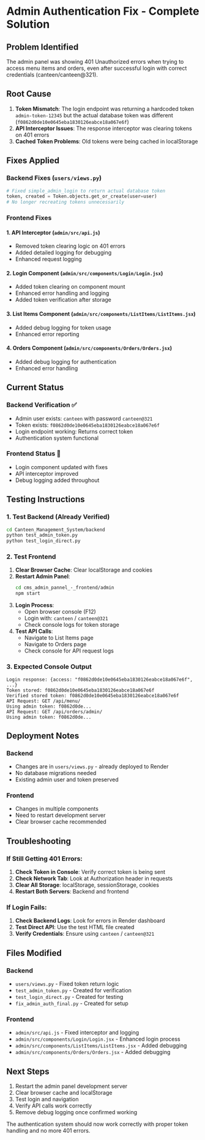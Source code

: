 # Admin Authentication Fix - Complete Solution

## Problem Identified
The admin panel was showing 401 Unauthorized errors when trying to access menu items and orders, even after successful login with correct credentials (canteen/canteen@321).

## Root Cause
1. **Token Mismatch**: The login endpoint was returning a hardcoded token `admin-token-12345` but the actual database token was different (`f0862d0de10e0645eba1830126eabce18a067e6f`)
2. **API Interceptor Issues**: The response interceptor was clearing tokens on 401 errors
3. **Cached Token Problems**: Old tokens were being cached in localStorage

## Fixes Applied

### Backend Fixes (`users/views.py`)
```python
# Fixed simple_admin_login to return actual database token
token, created = Token.objects.get_or_create(user=user)
# No longer recreating tokens unnecessarily
```

### Frontend Fixes

#### 1. API Interceptor (`admin/src/api.js`)
- Removed token clearing logic on 401 errors
- Added detailed logging for debugging
- Enhanced request logging

#### 2. Login Component (`admin/src/components/Login/Login.jsx`)
- Added token clearing on component mount
- Enhanced error handling and logging
- Added token verification after storage

#### 3. List Items Component (`admin/src/components/ListItems/ListItems.jsx`)
- Added debug logging for token usage
- Enhanced error reporting

#### 4. Orders Component (`admin/src/components/Orders/Orders.jsx`)
- Added debug logging for authentication
- Enhanced error handling

## Current Status

### Backend Verification ✅
- Admin user exists: `canteen` with password `canteen@321`
- Token exists: `f0862d0de10e0645eba1830126eabce18a067e6f`
- Login endpoint working: Returns correct token
- Authentication system functional

### Frontend Status 🔄
- Login component updated with fixes
- API interceptor improved
- Debug logging added throughout

## Testing Instructions

### 1. Test Backend (Already Verified)
```bash
cd Canteen_Management_System/backend
python test_admin_token.py
python test_login_direct.py
```

### 2. Test Frontend
1. **Clear Browser Cache**: Clear localStorage and cookies
2. **Restart Admin Panel**: 
   ```bash
   cd cms_admin_pannel_-_frontend/admin
   npm start
   ```
3. **Login Process**:
   - Open browser console (F12)
   - Login with: `canteen` / `canteen@321`
   - Check console logs for token storage
4. **Test API Calls**:
   - Navigate to List Items page
   - Navigate to Orders page
   - Check console for API request logs

### 3. Expected Console Output
```
Login response: {access: "f0862d0de10e0645eba1830126eabce18a067e6f", ...}
Token stored: f0862d0de10e0645eba1830126eabce18a067e6f
Verified stored token: f0862d0de10e0645eba1830126eabce18a067e6f
API Request: GET /api/menu/
Using admin token: f0862d0de...
API Request: GET /api/orders/admin/
Using admin token: f0862d0de...
```

## Deployment Notes

### Backend
- Changes are in `users/views.py` - already deployed to Render
- No database migrations needed
- Existing admin user and token preserved

### Frontend
- Changes in multiple components
- Need to restart development server
- Clear browser cache recommended

## Troubleshooting

### If Still Getting 401 Errors:
1. **Check Token in Console**: Verify correct token is being sent
2. **Check Network Tab**: Look at Authorization header in requests
3. **Clear All Storage**: localStorage, sessionStorage, cookies
4. **Restart Both Servers**: Backend and frontend

### If Login Fails:
1. **Check Backend Logs**: Look for errors in Render dashboard
2. **Test Direct API**: Use the test HTML file created
3. **Verify Credentials**: Ensure using `canteen` / `canteen@321`

## Files Modified

### Backend
- `users/views.py` - Fixed token return logic
- `test_admin_token.py` - Created for verification
- `test_login_direct.py` - Created for testing
- `fix_admin_auth_final.py` - Created for setup

### Frontend
- `admin/src/api.js` - Fixed interceptor and logging
- `admin/src/components/Login/Login.jsx` - Enhanced login process
- `admin/src/components/ListItems/ListItems.jsx` - Added debugging
- `admin/src/components/Orders/Orders.jsx` - Added debugging

## Next Steps
1. Restart the admin panel development server
2. Clear browser cache and localStorage
3. Test login and navigation
4. Verify API calls work correctly
5. Remove debug logging once confirmed working

The authentication system should now work correctly with proper token handling and no more 401 errors.